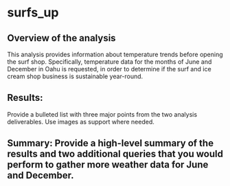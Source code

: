 # surfs_up

## Overview of the analysis
This analysis provides information about temperature trends before opening the surf shop. Specifically, temperature data for the months of June and December in Oahu is requested, in order to determine if the surf and ice cream shop business is sustainable year-round.

## Results: 
Provide a bulleted list with three major points from the two analysis deliverables. Use images as support where needed.

## Summary: Provide a high-level summary of the results and two additional queries that you would perform to gather more weather data for June and December.
